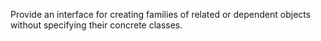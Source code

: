 Provide an interface for creating families of related or dependent objects without
specifying their concrete classes.